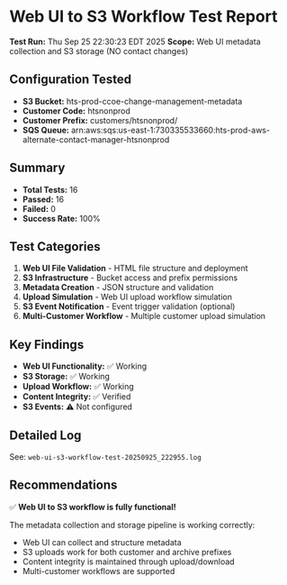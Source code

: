 # Web UI to S3 Workflow Test Report

**Test Run:** Thu Sep 25 22:30:23 EDT 2025
**Scope:** Web UI metadata collection and S3 storage (NO contact changes)

## Configuration Tested

- **S3 Bucket:** hts-prod-ccoe-change-management-metadata
- **Customer Code:** htsnonprod
- **Customer Prefix:** customers/htsnonprod/
- **SQS Queue:** arn:aws:sqs:us-east-1:730335533660:hts-prod-aws-alternate-contact-manager-htsnonprod

## Summary

- **Total Tests:** 16
- **Passed:** 16
- **Failed:** 0
- **Success Rate:** 100%

## Test Categories

1. **Web UI File Validation** - HTML file structure and deployment
2. **S3 Infrastructure** - Bucket access and prefix permissions
3. **Metadata Creation** - JSON structure and validation
4. **Upload Simulation** - Web UI upload workflow simulation
5. **S3 Event Notification** - Event trigger validation (optional)
6. **Multi-Customer Workflow** - Multiple customer upload simulation

## Key Findings

- **Web UI Functionality:** ✅ Working
- **S3 Storage:** ✅ Working
- **Upload Workflow:** ✅ Working
- **Content Integrity:** ✅ Verified
- **S3 Events:** ⚠️ Not configured

## Detailed Log

See: `web-ui-s3-workflow-test-20250925_222955.log`

## Recommendations

✅ **Web UI to S3 workflow is fully functional!**

The metadata collection and storage pipeline is working correctly:
- Web UI can collect and structure metadata
- S3 uploads work for both customer and archive prefixes
- Content integrity is maintained through upload/download
- Multi-customer workflows are supported
